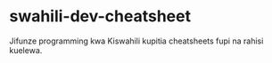 # swahili-dev-cheatsheet
Jifunze programming kwa Kiswahili kupitia cheatsheets fupi na rahisi kuelewa.

